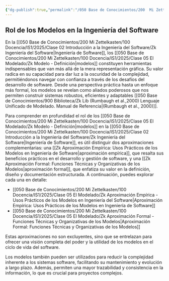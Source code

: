 ```yaml
---
{"dg-publish":true,"permalink":"/050 Base de Conocimientos/200  Mi Zettelkasten/100 Docencia/IS1/2025/Clase 05 El Modelado/Zk Rol de los Modelos en la Ingeniería del Software/","tags":["digitalGarden"]}
---
```


## Rol de los Modelos en la Ingeniería del Software

En la [[050 Base de Conocimientos/200  Mi Zettelkasten/100 Docencia/IS1/2025/Clase 02 Introducción a la Ingeniería del Software/Zk Ingeniería del Software\|Ingeniería de Software]], los [[050 Base de Conocimientos/200  Mi Zettelkasten/100 Docencia/IS1/2025/Clase 05 El Modelado/Zk Modelo - Definición\|modelos]] constituyen herramientas indispensables que van más allá de la mera representación gráfica. Su valor radica en su capacidad para dar luz a la oscuridad de la complejidad, permitiéndonos navegar con confianza a través de los desafíos del desarrollo de software. Desde una perspectiva práctica hasta un enfoque más formal, los modelos se revelan como aliados poderosos que nos permiten construir sistemas robustos, eficientes y adaptables [[050 Base de Conocimientos/900 Biblioteca/Zk Lib (Rumbaugh et al.,2000) Lenguaje Unificado de Modelado. Manual de Referencia\|(Rumbaugh et al., 2000)]].

Para comprender en profundidad el rol de los [[050 Base de Conocimientos/200  Mi Zettelkasten/100 Docencia/IS1/2025/Clase 05 El Modelado/Zk Modelo - Definición\|modelos]] en la [[050 Base de Conocimientos/200  Mi Zettelkasten/100 Docencia/IS1/2025/Clase 02 Introducción a la Ingeniería del Software/Zk Ingeniería del Software\|Ingeniería de Software]], es útil distinguir dos aproximaciones complementarias: una [[Zk Aproximación Empírica: Usos Prácticos de los Modelos en Ingeniería de Software\|aproximación empírica]], que resalta sus beneficios prácticos en el desarrollo y gestión de software, y una [[Zk Aproximación Formal: Funciones Técnicas y Organizativas de los Modelos\|aproximación formal]], que enfatiza su valor en la definición, diseño y documentación estructurada. A continuación, puedes explorar cada una en detalle:

- [[050 Base de Conocimientos/200  Mi Zettelkasten/100 Docencia/IS1/2025/Clase 05 El Modelado/Zk Aproximación Empírica - Usos Prácticos de los Modelos en Ingeniería del Software\|Aproximación Empírica: Usos Prácticos de los Modelos en Ingeniería de Software]]
- [[050 Base de Conocimientos/200  Mi Zettelkasten/100 Docencia/IS1/2025/Clase 05 El Modelado/Zk Aproximación Formal - Funciones Técnicas y Organizativas de los Modelos\|Aproximación Formal: Funciones Técnicas y Organizativas de los Modelos]]

Estas aproximaciones no son excluyentes, sino que se entrelazan para ofrecer una visión completa del poder y la utilidad de los modelos en el ciclo de vida del software.

Los modelos también pueden ser utilizados para reducir la complejidad inherente a los sistemas software, facilitando su mantenimiento y evolución a largo plazo. Además, permiten una mayor trazabilidad y consistencia en la información, lo que es crucial para proyectos complejos.

